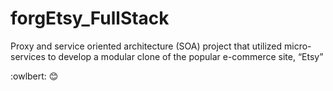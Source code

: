 # forgEtsy_FullStack
Proxy and service oriented architecture (SOA) project that utilized micro-services to develop a modular clone of the popular e-commerce site, “Etsy”

:owlbert:
:blush:
